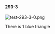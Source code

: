 #### 293-3
![test-293-3-0.png](https://github.com/lil-lab/nlvr/raw/master/nlvr/test/images/4/test-293-3-0.png "test-293-3-0.png")

There is 1 blue triangle